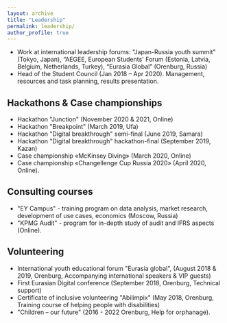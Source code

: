 ```yaml
---
layout: archive
title: "Leadership"
permalink: leadership/
author_profile: true
---
```

* Work at international leadership forums: "Japan-Russia youth summit" (Tokyo, Japan), “AEGEE, European Students' Forum (Estonia, Latvia, Belgium, Netherlands, Turkey), “Eurasia Global” (Orenburg, Russia)
* Head of the Student Council (Jan 2018 – Apr 2020). Management, resources and task planning, results presentation.

## Hackathons & Case championships
* Hackathon "Junction" (November 2020 & 2021, Online)
* Hackathon "Breakpoint" (March 2019, Ufa)
* Hackathon "Digital breakthrough" semi-final (June 2019, Samara)
* Hackathon "Digital breakthrough" hackathon-final (September 2019, Kazan)
* Case championship «McKinsey Diving» (March 2020, Online)
* Case championship «Changellenge Cup Russia 2020» (April 2020, Online).

## Consulting courses
* "EY Campus" - training program on data analysis, market research, development of use cases, economics (Moscow, Russia)
* "KPMG Audit" - program for in-depth study of audit and IFRS aspects (Online).

## Volunteering
* International youth educational forum "Eurasia global", (August 2018 & 2019, Orenburg, Accompanying international speakers & VIP guests)
* First Eurasian Digital conference (September 2018, Orenburg, Technical support)
* Certificate of inclusive volunteering "Abilimpix" (May 2018, Orenburg, Training course of helping people with disabilities)
* "Children – our future" (2016 - 2022 Orenburg, Help for orphanage).
